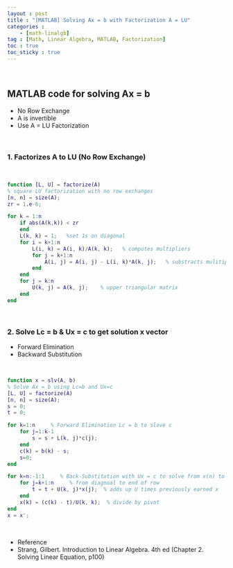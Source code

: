 ```yaml
---
layout : post
title : "[MATLAB] Solving Ax = b with Factorization A = LU"
categories : 
    - [math-linalgb]
tag : [Math, Linear Algebra, MATLAB, Factorization]
toc : true
toc_sticky : true
---
```


<br/>

## MATLAB code for solving Ax = b
- No Row Exchange
- A is invertible
- Use A = LU Factorization  

<br/>

### 1. Factorizes A to LU (No Row Exchange)

<br/>

```Matlab
function [L, U] = factorize(A)
% square LU factorization with no row exchanges
[n, n] = size(A); 
zr = 1.e-6;

for k = 1:n
    if abs(A(k,k)) < zr
    end 
    L(k, k) = 1;   %set 1s on diagonal 
    for i = k+1:n
        L(i, k) = A(i, k)/A(k, k);   % computes multipliers
        for j = k+1:n
            A(i, j) = A(i, j) - L(i, k)*A(k, j);   % substracts mulitipliers times A(k) from A(i)
        end
    end
    for j = k:n
        U(k, j) = A(k, j);    % upper triangular matrix 
    end
end 
```

<br/>

### 2. Solve Lc = b & Ux = c to get solution x vector 
- Forward Elimination 
- Backward Substitution 

<br/>

```Matlab
function x = slv(A, b)
% Solve Ax = b using Lc=b and Ux=c
[L, U] = factorize(A)
[n, n] = size(A);
s = 0;  
t = 0;

for k=1:n     % Forward Elimination Lc = b to slove c 
    for j=1:k-1
        s = s + L(k, j)*c(j);
    end
    c(k) = b(k) - s;
    s=0;
end

for k=n:-1:1     % Back-Substitution with Ux = c to solve from x(n) to x(1)
    for j=k+1:n     % from diagnoal to end of row
        t = t + U(k, j)*x(j);  % adds up U times previously earned x 
    end
    x(k) = (c(k) - t)/U(k, k);  % divide by pivot 
end
x = x'; 
```

<br/>


- Reference 
- Strang, Gilbert. Introduction to Linear Algebra. 4th ed (Chapter 2. Solving Linear Equation, p100)


